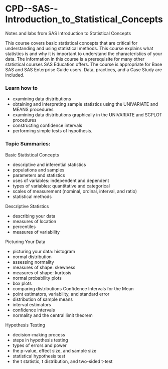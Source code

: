 # CPD--SAS--Introduction_to_Statistical_Concepts
Notes and labs from SAS Introduction to Statistical Concepts

This course covers basic statistical concepts that are critical for understanding and using statistical methods. This course explains what statistics is and why it is important to understand the characteristics of your data.
The information in this course is a prerequisite for many other statistical courses SAS Education offers. The course is appropriate for Base SAS and SAS Enterprise Guide users. Data, practices, and a Case Study are included.

### Learn how to
- examining data distributions
- obtaining and interpreting sample statistics using the UNIVARIATE and MEANS procedures
- examining data distributions graphically in the UNIVARIATE and SGPLOT procedures
- constructing confidence intervals
- performing simple tests of hypothesis.

### Topic Summaries:
Basic Statistical Concepts 
- descriptive and inferential statistics
- populations and samples
- parameters and statistics
- uses of variables: independent and dependent
- types of variables: quantitative and categorical
- scales of measurement (nominal, ordinal, interval, and ratio)
- statistical methods

Descriptive Statistics 
- describing your data
- measures of location
- percentiles
- measures of variability

Picturing Your Data 
- picturing your data: histogram
- normal distribution
- assessing normality
- measures of shape: skewness
- measures of shape: kurtosis
- normal probability plots
- box plots
- comparing distributions
Confidence Intervals for the Mean 
- point estimators, variability, and standard error
- distribution of sample means
- interval estimators
- confidence intervals
- normality and the central limit theorem

Hypothesis Testing 
- decision-making process
- steps in hypothesis testing
- types of errors and power
- the p-value, effect size, and sample size
- statistical hypothesis test
- the t statistic, t distribution, and two-sided t-test
